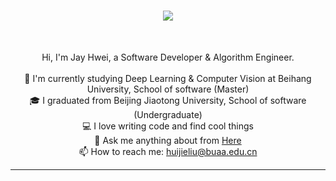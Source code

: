 <h1 align="center">
  <a href="https://git.io/typing-svg">
    <img src="https://readme-typing-svg.herokuapp.com/?lines=Hello,+There!+👋;This+is+Jay+Hwei...;Nice+to+meet+you!&center=true&size=30">
  </a>
</h1>

<br>
<p align="center">
  Hi, I'm Jay Hwei, a Software Developer & Algorithm Engineer.
  <br>
  <br>
  🔬 I'm currently studying Deep Learning & Computer Vision at Beihang University, School of software (Master) 
  <br>
    🎓 I graduated from Beijing Jiaotong University, School of software (Undergraduate)
  <br>
<!--   🎓 I graduated from Atatürk University, Department of Computer Engineering (Master) -->
<!--   <br> -->
<!--   🎓 I graduated from Black Sea Technical University, Department of Computer Engineering (Undergraduate) -->
<!--   <br> -->
<!--   🎓 I graduated from Erzurum İbrahim Hakkı Science High School -->
<!--   <br> -->
  💻 I love writing code and find cool things
  <br>
<!--   📚 I’m currently learning Deep Learning & Computer Vision -->
<!--   <br> -->
<!--   💬 Ask me anything about from <a href="https://github.com/huijie-liu/huijie-liu/issues" title="Issues">Here</a> -->
  💬 Ask me anything about from <a href="https://huijie-liu.github.io/faq/" title="Issues">Here</a>
  <br>
  📫 How to reach me: <a href="mailto:  huijieliu@buaa.edu.cn  ">  huijieliu@buaa.edu.cn  </a>
</p>
<hr>
